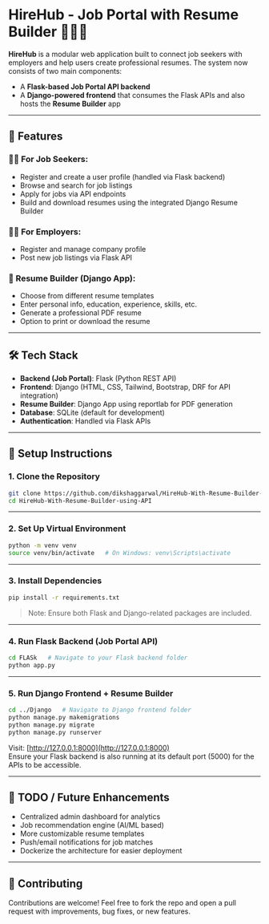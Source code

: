 # HireHub - Job Portal with Resume Builder 🧑‍💼💼

**HireHub** is a modular web application built to connect job seekers with employers and help users create professional resumes. The system now consists of two main components:

- A **Flask-based Job Portal API backend**
- A **Django-powered frontend** that consumes the Flask APIs and also hosts the **Resume Builder** app

---

## 🚀 Features

### 🧑‍💼 For Job Seekers:
- Register and create a user profile (handled via Flask backend)
- Browse and search for job listings
- Apply for jobs via API endpoints
- Build and download resumes using the integrated Django Resume Builder

### 🧑‍💼 For Employers:
- Register and manage company profile
- Post new job listings via Flask API

### 📄 Resume Builder (Django App):
- Choose from different resume templates
- Enter personal info, education, experience, skills, etc.
- Generate a professional PDF resume
- Option to print or download the resume

---

## 🛠️ Tech Stack

- **Backend (Job Portal)**: Flask (Python REST API)
- **Frontend**: Django (HTML, CSS, Tailwind, Bootstrap, DRF for API integration)
- **Resume Builder**: Django App using reportlab for PDF generation
- **Database**: SQLite (default for development)
- **Authentication**: Handled via Flask APIs

---

## 🔧 Setup Instructions

### 1. Clone the Repository

```bash
git clone https://github.com/dikshaggarwal/HireHub-With-Resume-Builder-using-API.git
cd HireHub-With-Resume-Builder-using-API
```

---

### 2. Set Up Virtual Environment

```bash
python -m venv venv
source venv/bin/activate   # On Windows: venv\Scripts\activate
```

---

### 3. Install Dependencies

```bash
pip install -r requirements.txt
```

> Note: Ensure both Flask and Django-related packages are included.

---

### 4. Run Flask Backend (Job Portal API)

```bash
cd FLASk   # Navigate to your Flask backend folder
python app.py
```

---

### 5. Run Django Frontend + Resume Builder

```bash
cd ../Django   # Navigate to Django frontend folder
python manage.py makemigrations
python manage.py migrate
python manage.py runserver
```

Visit: [http://127.0.0.1:8000](http://127.0.0.1:8000)  
Ensure your Flask backend is also running at its default port (5000) for the APIs to be accessible.

---

## 📌 TODO / Future Enhancements

- Centralized admin dashboard for analytics
- Job recommendation engine (AI/ML based)
- More customizable resume templates
- Push/email notifications for job matches
- Dockerize the architecture for easier deployment

---

## 🤝 Contributing

Contributions are welcome! Feel free to fork the repo and open a pull request with improvements, bug fixes, or new features.
